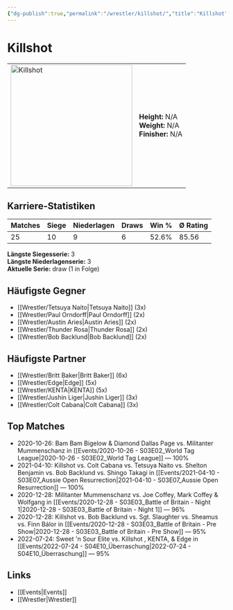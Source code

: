 ```yaml
---
{"dg-publish":true,"permalink":"/wrestler/killshot/","title":"Killshot","tags":["wrestler"],"noteIcon":""}
---
```



# Killshot

<table>
        <tr>
        <td><img src="https://github.com/CptSpaulding1980/choke-slam-wrestling/releases/download/images/Killshot.png" width="280" alt="Killshot"></td>
        <td>
        <b>Height:</b> N/A<br>
        <b>Weight:</b> N/A<br>
        <b>Finisher:</b> N/A<br>
        </td>
        </tr>
        </table>
        
## Karriere-Statistiken

| Matches | Siege | Niederlagen | Draws | Win % | Ø Rating |
|---------|-------|-------------|-------|-------|-----------|
| 25 | 10 | 9 | 6 | 52.6% | 85.56 |

**Längste Siegesserie:** 3<br>**Längste Niederlagenserie:** 3<br>**Aktuelle Serie:** draw (1 in Folge)


## Häufigste Gegner
- [[Wrestler/Tetsuya Naito\|Tetsuya Naito]] (3x)
- [[Wrestler/Paul Orndorff\|Paul Orndorff]] (2x)
- [[Wrestler/Austin Aries\|Austin Aries]] (2x)
- [[Wrestler/Thunder Rosa\|Thunder Rosa]] (2x)
- [[Wrestler/Bob Backlund\|Bob Backlund]] (2x)

## Häufigste Partner
- [[Wrestler/Britt Baker\|Britt Baker]] (6x)
- [[Wrestler/Edge\|Edge]] (5x)
- [[Wrestler/KENTA\|KENTA]] (5x)
- [[Wrestler/Jushin Liger\|Jushin Liger]] (3x)
- [[Wrestler/Colt Cabana\|Colt Cabana]] (3x)

## Top Matches
- 2020-10-26: Bam Bam Bigelow & Diamond Dallas Page vs. Militanter Mummenschanz in [[Events/2020-10-26 - S03E02_World Tag League\|2020-10-26 - S03E02_World Tag League]] — 100%
- 2021-04-10: Killshot vs. Colt Cabana vs. Tetsuya Naito vs. Shelton Benjamin vs. Bob Backlund vs. Shingo Takagi in [[Events/2021-04-10 - S03E07_Aussie Open Resurrection\|2021-04-10 - S03E07_Aussie Open Resurrection]] — 100%
- 2020-12-28: Militanter Mummenschanz vs. Joe Coffey, Mark Coffey & Wolfgang in [[Events/2020-12-28 - S03E03_Battle of Britain - Night 1\|2020-12-28 - S03E03_Battle of Britain - Night 1]] — 96%
- 2020-12-28: Killshot vs. Bob Backlund vs. Sgt. Slaughter vs. Sheamus  vs. Finn Bálor in [[Events/2020-12-28 - S03E03_Battle of Britain - Pre Show\|2020-12-28 - S03E03_Battle of Britain - Pre Show]] — 95%
- 2022-07-24: Sweet 'n Sour Elite vs. Killshot  , KENTA, & Edge in [[Events/2022-07-24 - S04E10_Überraschung\|2022-07-24 - S04E10_Überraschung]] — 95%

## Links
- [[Events\|Events]]
- [[Wrestler\|Wrestler]]
